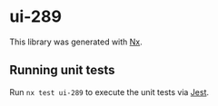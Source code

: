 # ui-289

This library was generated with [Nx](https://nx.dev).

## Running unit tests

Run `nx test ui-289` to execute the unit tests via [Jest](https://jestjs.io).
